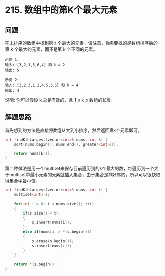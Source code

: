 # 215. 数组中的第K个最大元素

## 问题

在未排序的数组中找到第 k 个最大的元素。请注意，你需要找的是数组排序后的第 k 个最大的元素，而不是第 k 个不同的元素。
```
示例 1:
输入: [3,2,1,5,6,4] 和 k = 2
输出: 5
```
```
示例 2:
输入: [3,2,3,1,2,4,5,5,6] 和 k = 4
输出: 4
```
说明:
你可以假设 k 总是有效的，且 1 ≤ k ≤ 数组的长度。

## 解题思路
首先想到的方法是直接将数组从大到小排序，然后返回第k个元素即可。
```cpp
int findKthLargest(vector<int>& nums, int k) {
    sort(nums.begin(), nums.end(), greater<int>());
    
    return nums[k-1];
}
```

第二种做法是用一个multiset来保存目前遍历到的k个最大的数，每遍历到一个大于multiset中最小元素的元素就插入集合，由于集合是排好序的，所以可以很快取得集合中最小值。
```cpp
int findKthLargest(vector<int>& nums, int k) {
    multiset<int> s;
    
    for(int i = 0; i < nums.size(); ++i)
    {
        if(s.size() < k)
        {
            s.insert(nums[i]);
        }
        else if(nums[i] > *(s.begin()))
        {
            s.erase(s.begin());
            s.insert(nums[i]);
        }
    }
    
    return *(s.begin());
}
```